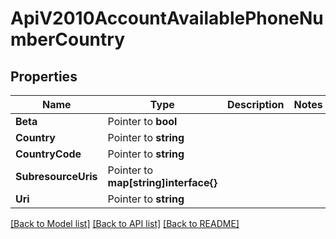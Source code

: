 # ApiV2010AccountAvailablePhoneNumberCountry

## Properties

Name | Type | Description | Notes
------------ | ------------- | ------------- | -------------
**Beta** | Pointer to **bool** |  |
**Country** | Pointer to **string** |  |
**CountryCode** | Pointer to **string** |  |
**SubresourceUris** | Pointer to **map[string]interface{}** |  |
**Uri** | Pointer to **string** |  |

[[Back to Model list]](../README.md#documentation-for-models) [[Back to API list]](../README.md#documentation-for-api-endpoints) [[Back to README]](../README.md)


